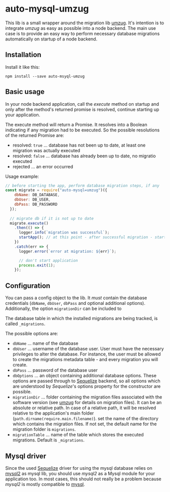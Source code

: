 # auto-mysql-umzug

This lib is a small wrapper around the migration lib [umzug](https://www.npmjs.com/package/umzug). 
It's intention is to integrate *umzug* as easy as possible into a node backend.
The main use case is to provide an easy way to perform necessary database migrations automatically on 
startup of a node backend.

## Installation

Install it like this:

    npm install --save auto-msyql-umzug

## Basic usage

In your node backend application, call the *execute* method on startup and only after the method's returned promise
is resolved, continue starting up your application. 

The execute method will return a Promise. It resolves into a Boolean indicating if any migration had to be executed. So the possible resolutions of the returned Promise are:

* resolved: `true` ... database has not been up to date, at least one migration was actually executed
* resolved: `false` ... database has already been up to date, no migratio executed
* rejected ...  an error occurred

Usage example:

```js
// before starting the app, perform database migration steps, if any
const migrate = require("auto-mysql=umzug")({
    dbName: DB_DATABASE,
    dbUser: DB_USER,
    dbPass: DB_PASSWORD
  });
  
  // migrate db if it is not up to date
  migrate.execute()
    .then(() => {
      logger.info(`migration was successful`);
      startApp(); // at this point - after successful migration - start your application
    })
    .catch(err => {
      logger.error(`error at migration: ${err}`);

      // don't start application
      process.exit(1);
    });
```

## Configuration

You can pass a config object to the lib. It *must* contain the database credentials (`dbName`, `dbUser`, `dbPass` and optional additional options). Additionally, the option `migrationDir` can be included to

The database table in which the installed migrations are being tracked, is called `_migrations`.

The possible options are:

* `dbName` ... name of the database
* `dbUser` ... username of the database user. User must have the necessary privileges to alter the database. For instance, the user must be allowed to create the migrations metadata table - and every migration you will create.
* `dbPass` ... password of the database user
* `dbOptions` ... an object containing additional database options. These options are passed through to [Sequelize](https://github.com/sequelize/sequelize) backend, so all options which are understood by *Sequelize*'s options property for the constructor are possible.
* `migrationDir` ... folder containing the migration files associated with the software version (see [umzug](https://www.npmjs.com/package/umzug) for details on migration files). It can be an absolute or relative path. In case of a relative path, it will be resolved relative to the application's main folder (`path.dirname(require.main.filename)`).  set the name of the directory which contains the migration files. If not set, the default name for the migration folder is `migrations`.
* `migrationTable` ... name of the table which stores the executed migrations. Default is `_migrations`.

## Mysql driver

Since the used [Sequelize](https://github.com/sequelize/sequelize) driver for using the mysql database relies on [mysql2](https://www.npmjs.com/package/mysql2) as mysql lib, you should use *mysql2* as a Mysql module for your application too. In most cases, this should not really be a problem because *mysql2* is mostly compatible to [mysql](https://www.npmjs.com/package/mysql).
